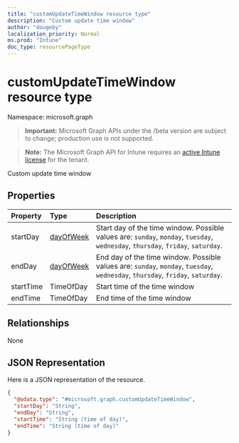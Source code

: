 ```yaml
---
title: "customUpdateTimeWindow resource type"
description: "Custom update time window"
author: "dougeby"
localization_priority: Normal
ms.prod: "Intune"
doc_type: resourcePageType
---
```


# customUpdateTimeWindow resource type

Namespace: microsoft.graph

> **Important:** Microsoft Graph APIs under the /beta version are subject to change; production use is not supported.

> **Note:** The Microsoft Graph API for Intune requires an [active Intune license](https://go.microsoft.com/fwlink/?linkid=839381) for the tenant.

Custom update time window

## Properties
|Property|Type|Description|
|:---|:---|:---|
|startDay|[dayOfWeek](../resources/intune-deviceconfig-dayofweek.md)|Start day of the time window. Possible values are: `sunday`, `monday`, `tuesday`, `wednesday`, `thursday`, `friday`, `saturday`.|
|endDay|[dayOfWeek](../resources/intune-deviceconfig-dayofweek.md)|End day of the time window. Possible values are: `sunday`, `monday`, `tuesday`, `wednesday`, `thursday`, `friday`, `saturday`.|
|startTime|TimeOfDay|Start time of the time window|
|endTime|TimeOfDay|End time of the time window|

## Relationships
None

## JSON Representation
Here is a JSON representation of the resource.
<!-- {
  "blockType": "resource",
  "@odata.type": "microsoft.graph.customUpdateTimeWindow"
}
-->
``` json
{
  "@odata.type": "#microsoft.graph.customUpdateTimeWindow",
  "startDay": "String",
  "endDay": "String",
  "startTime": "String (time of day)",
  "endTime": "String (time of day)"
}
```



